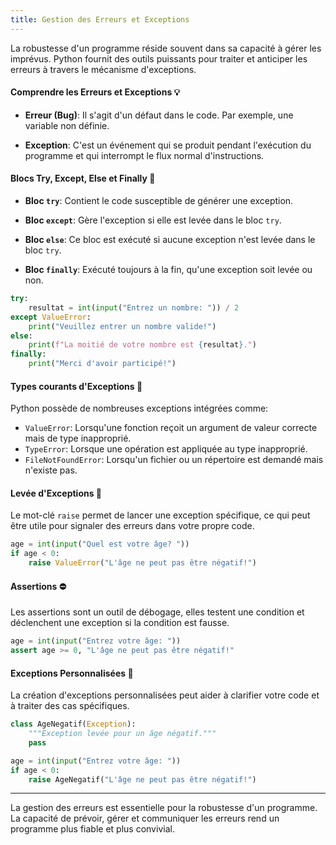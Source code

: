 ```yaml
---
title: Gestion des Erreurs et Exceptions
---
```


La robustesse d'un programme réside souvent dans sa capacité à gérer les imprévus. Python fournit des outils puissants pour traiter et anticiper les erreurs à travers le mécanisme d'exceptions.

#### **Comprendre les Erreurs et Exceptions** 💡

- **Erreur (Bug)**: Il s'agit d'un défaut dans le code. Par exemple, une variable non définie.
  
- **Exception**: C'est un événement qui se produit pendant l'exécution du programme et qui interrompt le flux normal d'instructions.

#### **Blocs Try, Except, Else et Finally** 🛑

- **Bloc `try`**: Contient le code susceptible de générer une exception.
  
- **Bloc `except`**: Gère l'exception si elle est levée dans le bloc `try`.
  
- **Bloc `else`**: Ce bloc est exécuté si aucune exception n'est levée dans le bloc `try`.
  
- **Bloc `finally`**: Exécuté toujours à la fin, qu'une exception soit levée ou non.

```python
try:
    resultat = int(input("Entrez un nombre: ")) / 2
except ValueError:
    print("Veuillez entrer un nombre valide!")
else:
    print(f"La moitié de votre nombre est {resultat}.")
finally:
    print("Merci d'avoir participé!")
```

#### **Types courants d'Exceptions** 📌

Python possède de nombreuses exceptions intégrées comme:

- `ValueError`: Lorsqu'une fonction reçoit un argument de valeur correcte mais de type inapproprié.
- `TypeError`: Lorsque une opération est appliquée au type inapproprié.
- `FileNotFoundError`: Lorsqu'un fichier ou un répertoire est demandé mais n'existe pas.

#### **Levée d'Exceptions** 🚀

Le mot-clé `raise` permet de lancer une exception spécifique, ce qui peut être utile pour signaler des erreurs dans votre propre code.

```python
age = int(input("Quel est votre âge? "))
if age < 0:
    raise ValueError("L'âge ne peut pas être négatif!")
```

#### **Assertions** ⛔

Les assertions sont un outil de débogage, elles testent une condition et déclenchent une exception si la condition est fausse.

```python
age = int(input("Entrez votre âge: "))
assert age >= 0, "L'âge ne peut pas être négatif!"
```

#### **Exceptions Personnalisées** 🎨

La création d'exceptions personnalisées peut aider à clarifier votre code et à traiter des cas spécifiques.

```python
class AgeNegatif(Exception):
    """Exception levée pour un âge négatif."""
    pass

age = int(input("Entrez votre âge: "))
if age < 0:
    raise AgeNegatif("L'âge ne peut pas être négatif!")
```

---

La gestion des erreurs est essentielle pour la robustesse d'un programme. La capacité de prévoir, gérer et communiquer les erreurs rend un programme plus fiable et plus convivial.